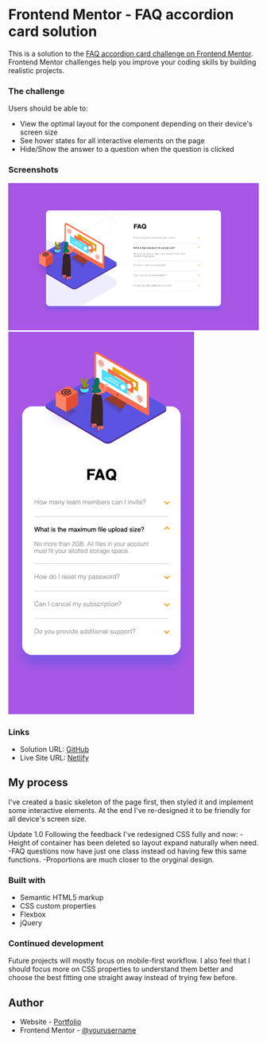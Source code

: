 # Frontend Mentor - FAQ accordion card solution

This is a solution to the [FAQ accordion card challenge on Frontend Mentor](https://www.frontendmentor.io/challenges/faq-accordion-card-XlyjD0Oam). Frontend Mentor challenges help you improve your coding skills by building realistic projects.

### The challenge

Users should be able to:

- View the optimal layout for the component depending on their device's screen size
- See hover states for all interactive elements on the page
- Hide/Show the answer to a question when the question is clicked

### Screenshots

![Desktop Image](./images/screenshot_desktop.png)
![Mobile Image](./images/screenshot_mobile.png)


### Links

- Solution URL: [GitHub](https://github.com/13Groszy/FrontendMentorFAQ)
- Live Site URL: [Netlify](https://13groszyfrontendmentorfaq.netlify.app)

## My process
I've created a basic skeleton of the page first, then styled it and implement some interactive elements. At the end I've re-designed it to be friendly for all device's screen size.

Update 1.0
Following the feedback I've redesigned CSS fully and now:
    -Height of container has been deleted so layout expand naturally when need.
    -FAQ questions now have just one class instead od having few this same functions.
    -Proportions are much closer to the oryginal design.
    
### Built with

- Semantic HTML5 markup
- CSS custom properties
- Flexbox
- jQuery


### Continued development

Future projects will mostly focus on mobile-first workflow. I also feel that I should focus more on CSS properties to understand them better and choose the best fitting one straight away instead of trying few before.

## Author

- Website - [Portfolio](https://mdaszkiewicz.netlify.app)
- Frontend Mentor - [@yourusername](https://www.frontendmentor.io/profile/13Groszy)
